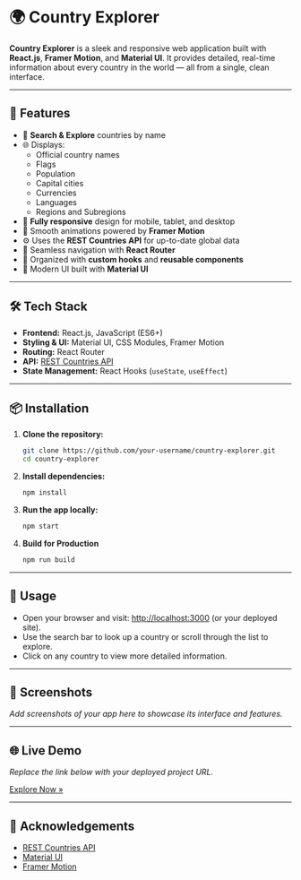 # 🌍 Country Explorer

**Country Explorer** is a sleek and responsive web application built with **React.js**, **Framer Motion**, and **Material UI**. It provides detailed, real-time information about every country in the world — all from a single, clean interface.

---

## 🚀 Features

- 🔎 **Search & Explore** countries by name
- 🌐 Displays:
     - Official country names
     - Flags
     - Population
     - Capital cities
     - Currencies
     - Languages
     - Regions and Subregions
- 📱 **Fully responsive** design for mobile, tablet, and desktop
- 🌈 Smooth animations powered by **Framer Motion**
- ⚙️ Uses the **REST Countries API** for up-to-date global data
- 🧭 Seamless navigation with **React Router**
- 🧩 Organized with **custom hooks** and **reusable components**
- 🎨 Modern UI built with **Material UI**

---

## 🛠️ Tech Stack

- **Frontend:** React.js, JavaScript (ES6+)
- **Styling & UI:** Material UI, CSS Modules, Framer Motion
- **Routing:** React Router
- **API:** [REST Countries API](https://restcountries.com/)
- **State Management:** React Hooks (`useState`, `useEffect`)

---

## 📦 Installation

1. **Clone the repository:**
      ```bash
      git clone https://github.com/your-username/country-explorer.git
      cd country-explorer
      ```
2. **Install dependencies:**
      ```bash
      npm install
      ```
3. **Run the app locally:**
      ```bash
      npm start
      ```
4. **Build for Production**
      ```bash
      npm run build
      ```

---

## 🧭 Usage

- Open your browser and visit: [http://localhost:3000](http://localhost:3000) (or your deployed site).
- Use the search bar to look up a country or scroll through the list to explore.
- Click on any country to view more detailed information.

---

## 📸 Screenshots

_Add screenshots of your app here to showcase its interface and features._

---

## 🌐 Live Demo

_Replace the link below with your deployed project URL._

[Explore Now »](#)

---

## 🙌 Acknowledgements

- [REST Countries API](https://restcountries.com/)
- [Material UI](https://mui.com/)
- [Framer Motion](https://www.framer.com/motion/)
